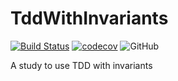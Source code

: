 # TddWithInvariants

[![Build Status](https://ci.appveyor.com/api/projects/status/github/dev-11/tddwithinvariants?branch=master&svg=true)](https://ci.appveyor.com/project/dev-11/tddwithinvariants) [![codecov](https://codecov.io/gh/dev-11/TddWithInvariants/branch/master/graph/badge.svg)](https://codecov.io/gh/dev-11/TddWithInvariants) ![GitHub](https://img.shields.io/github/license/dev-11/aop_logging.svg)


A study to use TDD with invariants 

